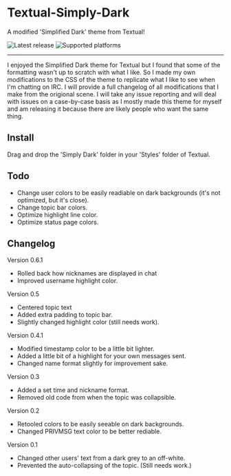 # Textual-Simply-Dark
A modified 'Simplified Dark' theme from Textual!

![Latest release][badge-release]  ![Supported platforms][badge-platforms]

- - - -

I enjoyed the Simplified Dark theme for Textual but I found that some of the formatting wasn't up to scratch with what I like. So I made my own modifications to the CSS of the theme to replicate what I like to see when I'm chatting on IRC. I will provide a full changelog of all modifications that I make from the origional scene. I will take any issue reporting and will deal with issues on a case-by-case basis as I mostly made this theme for myself and am releasing it because there are likely people who want the same thing. 

## Install ##

Drag and drop the 'Simply Dark' folder in your 'Styles' folder of Textual. 

## Todo ##

* Change user colors to be easily readiable on dark backgrounds (it's not optimized, but it's close).
* Change topic bar colors. 
* Optimize highlight line color. 
* Optimize status page colors. 

## Changelog ##

Version 0.6.1
* Rolled back how nicknames are displayed in chat
* Improved username highlight color. 

Version 0.5
* Centered topic text
* Added extra padding to topic bar. 
* Slightly changed highlight color (still needs work).

Version 0.4.1
* Modified timestamp color to be a little bit lighter. 
* Added a little bit of a highlight for your own messages sent.
* Changed name format slightly for improvement sake. 

Version 0.3
* Added a set time and nickname format. 
* Removed old code from when the topic was collapsible. 

Version 0.2
* Retooled colors to be easily seeable on dark backgrounds. 
* Changed PRIVMSG text color to be better rediable. 

Version 0.1
* Changed other users' text from a dark grey to an off-white. 
* Prevented the auto-collapsing of the topic. (Still needs work.)


[badge-release]: https://img.shields.io/badge/Version-0.6.1-green.svg?style=flat-square "Latest release"
[badge-platforms]: https://img.shields.io/badge/Platforms-Mac-blue.svg?style=flat-square "Supported platforms"

